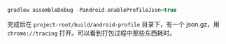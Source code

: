 ```gradle
gradlew assembleDebug -Pandroid.enableProfileJson=true
```

完成后在 `project-root/build/android-profile` 目录下，有一个 json.gz，用 `chrome://tracing` 打开。可以看到打包过程中那些东西耗时。